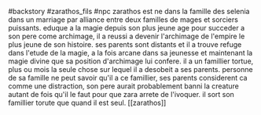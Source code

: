 #backstory #zarathos_fils #npc
zarathos est ne dans la famille des selenia dans un marriage par alliance entre deux familles de mages et sorciers puissants. eduque a la magie depuis son plus jeune age pour succeder a son pere come archimage, il a reussi a devenir l'archimage de l'empire le plus jeune de son histoire. ses parents sont distants et il a trouve refuge dans l'etude de la magie, a la fois arcane dans sa jeunesse et maintenant la magie divine que sa position d'archimage lui confere. il a un famillier tortue, plus ou mois la seule chose sur lequel il a desobeit a ses parents. personne de sa famille ne peut savoir qu'il a ce famillier, ses parents considerent ca comme une distraction, son pere aurait probablement banni la creature autant de fois qu'il le faut pour que zara arrete de l'ivoquer. il sort son famillier torute que quand il est seul.
[[zarathos]]